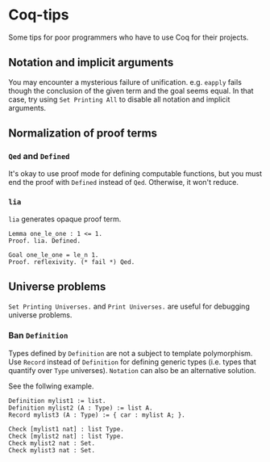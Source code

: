 # Coq-tips
Some tips for poor programmers who have to use Coq for their projects.

## Notation and implicit arguments
You may encounter a mysterious failure of unification. e.g. `eapply` fails though the conclusion of the given term and the goal seems equal.
In that case, try using `Set Printing All` to disable all notation and implicit arguments.

## Normalization of proof terms
### `Qed` and `Defined`
It's okay to use proof mode for defining computable functions, but you must end the proof with `Defined` instead of `Qed`.
Otherwise, it won't reduce.
### `lia`
`lia` generates opaque proof term.
```coq
Lemma one_le_one : 1 <= 1.
Proof. lia. Defined.

Goal one_le_one = le_n 1.
Proof. reflexivity. (* fail *) Qed.
```

## Universe problems
`Set Printing Universes.` and `Print Universes.` are useful for debugging universe problems.

### Ban `Definition`
Types defined by `Definition` are not a subject to template polymorphism.
Use `Record` instead of `Definition` for defining generic types (i.e. types that quantify over `Type` universes).
`Notation` can also be an alternative solution.

See the follwing example.
```coq
Definition mylist1 := list.
Definition mylist2 (A : Type) := list A.
Record mylist3 (A : Type) := { car : mylist A; }.

Check [mylist1 nat] : list Type.
Check [mylist2 nat] : list Type.
Check mylist2 nat : Set.
Check mylist3 nat : Set.
```
